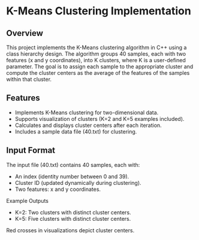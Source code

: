 # **K-Means Clustering Implementation**
## **Overview**
This project implements the K-Means clustering algorithm in C++ using a class hierarchy design. The algorithm groups 40 samples, each with two features (x and y coordinates), into K clusters, where K is a user-defined parameter. The goal is to assign each sample to the appropriate cluster and compute the cluster centers as the average of the features of the samples within that cluster.

## **Features**
  - Implements K-Means clustering for two-dimensional data.
  - Supports visualization of clusters (K=2 and K=5 examples included).
  - Calculates and displays cluster centers after each iteration.
  - Includes a sample data file (40.txt) for clustering.

## **Input Format**
The input file (40.txt) contains 40 samples, each with:

  - An index (identity number between 0 and 39).
  - Cluster ID (updated dynamically during clustering).
  - Two features: x and y coordinates.

Example Outputs
  - K=2: Two clusters with distinct cluster centers.
  - K=5: Five clusters with distinct cluster centers.

Red crosses in visualizations depict cluster centers.
